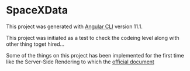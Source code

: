 # SpaceXData

This project was generated with [Angular CLI](https://github.com/angular/angular-cli) version 11.1.

This project was initiated as a test to check the codeing level along with other thing toget hired...

Some of the things on this project has been implemented for the first time like the Server-Side Rendering to which the [official document](https://angular.io/guide/universal)
